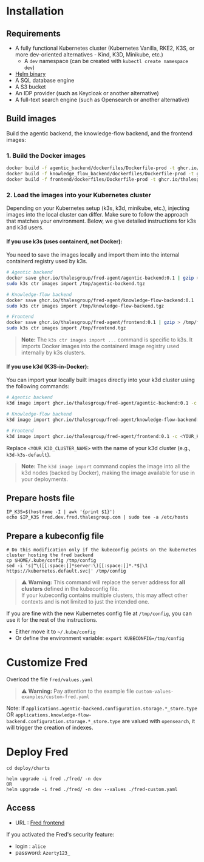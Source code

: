 # Installation

## Requirements

- A fully functional Kubernetes cluster (Kubernetes Vanilla, RKE2, K3S, or more dev-oriented alternatives - Kind, K3D, Minikube, etc.)
  - A `dev` namespace (can be created with `kubectl create namespace dev`)
- [Helm binary](https://helm.sh/docs/intro/install/)
- A SQL database engine
- A S3 bucket
- An IDP provider (such as Keycloak or another alternative)
- A full-text search engine (such as Opensearch or another alternative)

## Build images

Build the agentic backend, the knowledge-flow backend, and the frontend images:

### 1. Build the Docker images

```bash
docker build -f agentic_backend/dockerfiles/Dockerfile-prod -t ghcr.io/thalesgroup/fred-agent/agentic-backend:0.1 .
docker build -f knowledge_flow_backend/dockerfiles/Dockerfile-prod -t ghcr.io/thalesgroup/fred-agent/knowledge-flow-backend:0.1 .
docker build -f frontend/dockerfiles/Dockerfile-prod -t ghcr.io/thalesgroup/fred-agent/frontend:0.1 .
```

### 2. Load the images into your Kubernetes cluster

Depending on your Kubernetes setup (k3s, k3d, minikube, etc.), injecting images into the local cluster can differ. Make sure to follow the approach that matches your environment. Below, we give detailed instructions for k3s and k3d users.

#### If you use **k3s** (uses containerd, not Docker):

You need to save the images locally and import them into the internal containerd registry used by k3s.

```bash
# Agentic backend
docker save ghcr.io/thalesgroup/fred-agent/agentic-backend:0.1 | gzip > /tmp/agentic-backend.tgz
sudo k3s ctr images import /tmp/agentic-backend.tgz

# Knowledge-flow backend
docker save ghcr.io/thalesgroup/fred-agent/knowledge-flow-backend:0.1 | gzip > /tmp/knowledge-flow-backend.tgz
sudo k3s ctr images import /tmp/knowledge-flow-backend.tgz

# Frontend
docker save ghcr.io/thalesgroup/fred-agent/frontend:0.1 | gzip > /tmp/frontend.tgz
sudo k3s ctr images import /tmp/frontend.tgz
```

> **Note:**
> The `k3s ctr images import ...` command is specific to k3s. It imports Docker images into the containerd image registry used internally by k3s clusters.

#### If you use **k3d** (K3S-in-Docker):

You can import your locally built images directly into your k3d cluster using the following commands:

```bash
# Agentic backend
k3d image import ghcr.io/thalesgroup/fred-agent/agentic-backend:0.1 -c <YOUR_K3D_CLUSTER_NAME>

# Knowledge-flow backend
k3d image import ghcr.io/thalesgroup/fred-agent/knowledge-flow-backend:0.1 -c <YOUR_K3D_CLUSTER_NAME>

# Frontend
k3d image import ghcr.io/thalesgroup/fred-agent/frontend:0.1 -c <YOUR_K3D_CLUSTER_NAME>
```
Replace `<YOUR_K3D_CLUSTER_NAME>` with the name of your k3d cluster (e.g., `k3d-k3s-default`).

> **Note:**
> The `k3d image import` command copies the image into all the k3d nodes (backed by Docker), making the image available for use in your deployments.

## Prepare hosts file

```
IP_K3S=$(hostname -I | awk '{print $1}')
echo $IP_K3S fred.dev.fred.thalesgroup.com | sudo tee -a /etc/hosts
```

## Prepare a kubeconfig file

```
# Do this modification only if the kubeconfig points on the kubernetes cluster hosting the fred backend
cp $HOME/.kube/config /tmp/config
sed -i 's|^\([[:space:]]*server:\)[[:space:]]*.*$|\1 https://kubernetes.default.svc|' /tmp/config
```

> ⚠️ **Warning:** This command will replace the server address for **all clusters** defined in the kubeconfig file.  
> If your kubeconfig contains multiple clusters, this may affect other contexts and is not limited to just the intended one.

If you are fine with the new Kubernetes config file at ``/tmp/config``, you can use it for the rest of the instructions. 

- Either move it to `~/.kube/config`
- Or define the environment variable: `export KUBECONFIG=/tmp/config`

# Customize Fred

Overload the file `fred/values.yaml`

> ⚠️ **Warning:** Pay attention to the example file ``custom-values-examples/custom-fred.yaml``

Note:
if `applications.agentic-backend.configuration.storage.*_store.type` OR `applications.knowledge-flow-backend.configuration.storage.*_store.type` are valued with `opensearch`, it will trigger the creation of indexes.

# Deploy Fred

```
cd deploy/charts

helm upgrade -i fred ./fred/ -n dev
OR
helm upgrade -i fred ./fred/ -n dev --values ./fred-custom.yaml
```

## Access

- URL : [Fred frontend](http://fred.dev.fred.thalesgroup.com)

If you activated the Fred's security feature:
  
  - login : ``alice``
  - password: ``Azerty123_``
